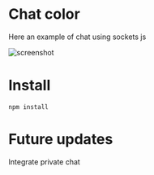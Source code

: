 # Chat color

Here an example of chat using sockets js

![screenshot](https://user-images.githubusercontent.com/36033490/64353466-2d356080-cfd4-11e9-922d-41477afbfa15.jpeg)

# Install

`npm install`

# Future updates

Integrate private chat
